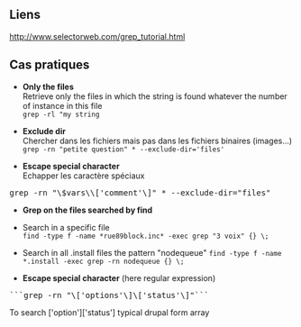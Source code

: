 ## Liens 

http://www.selectorweb.com/grep_tutorial.html
## Cas pratiques

* **Only the files**    
Retrieve only the files in which the string is found whatever the number of instance in this file   
```grep -rl "my string```

* **Exclude dir**   
Chercher dans les fichiers mais pas dans les fichiers binaires (images...)   
```grep -rn "petite question" * --exclude-dir='files'```

* **Escape special character**   
Echapper les caractère spéciaux    
<pre>grep -rn "\$vars\\['comment'\]" * --exclude-dir="files"</pre>

* **Grep on the files searched by find**
* Search in a specific file   
```find -type f -name *rue89block.inc* -exec grep "3 voix" {} \;```

* Search in all .install files the pattern "nodequeue"
```find -type f -name *.install -exec grep -rn nodequeue {} \;```

* **Escape special character** (here regular expression)
<pre>```grep -rn "\['options'\]\['status'\]"```</pre>

To search ['option']['status'] typical drupal form array   
